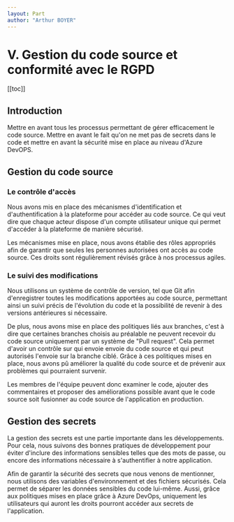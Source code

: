 ```yaml
---
layout: Part
author: "Arthur BOYER"
---
```


# V. Gestion du code source et conformité avec le RGPD

[[toc]]

## Introduction

Mettre en avant tous les processus permettant de gérer efficacement le code source. Mettre en avant le fait qu'on ne met pas de secrets dans le code et mettre en avant la sécurité mise en place au niveau d'Azure DevOPS.

## Gestion du code source

### Le contrôle d'accès

Nous avons mis en place des mécanismes d'identification et d'authentification à la plateforme pour accéder au code source. Ce qui veut dire que chaque acteur dispose d'un compte utilisateur unique qui permet d'accéder à la plateforme de manière sécurisé.

Les mécanismes mise en place, nous avons établie des rôles appropriés afin de garantir que seules les personnes autorisées ont accès au code source. Ces droits sont régulièrement révisés grâce à nos processus agiles.

### Le suivi des modifications

Nous utilisons un système de contrôle de version, tel que Git afin d'enregistrer toutes les modifications apportées au code source, permettant ainsi un suivi précis de l'évolution du code et la possibilité de revenir à des versions antérieures si nécessaire.

De plus, nous avons mise en place des politiques liés aux branches, c'est à dire que certaines branches choisis au préalable ne peuvent recevoir du code source uniquement par un système de "Pull request". Cela permet d'avoir un contrôle sur qui envoie envoie du code source et qui peut autorisés l'envoie sur la branche ciblé. Grâce à ces politiques mises en place, nous avons pû améliorer la qualité du code source et de prévenir aux problèmes qui pourraient survenir.

Les membres de l'équipe peuvent donc examiner le code, ajouter des commentaires et proposer des améliorations possible avant que le code source soit fusionner au code source de l'application en production.

## Gestion des secrets

La gestion des secrets est une partie importante dans les développements. Pour cela, nous suivons des bonnes pratiques de développement pour éviter d'inclure des informations sensibles telles que des mots de passe, ou encore des informations nécessaire à s'authentifier à notre application.

Afin de garantir la sécurité des secrets que nous venons de mentionner, nous utilisons des variables d'environnement et des fichiers sécurisés. Cela permet de séparer les données sensibles du code lui-même. Aussi, grâce aux politiques mises en place grâce à Azure DevOps, uniquement les utilisateurs qui auront les droits pourront accéder aux secrets de l'application.
